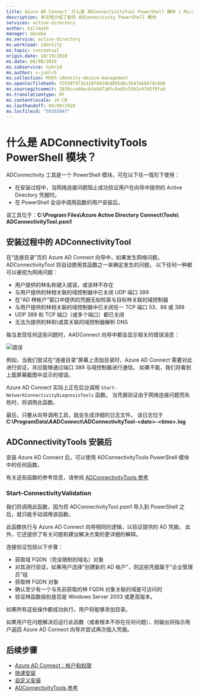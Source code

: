 ```yaml
---
title: Azure AD Connect：什么是 ADConnectivityTool PowerShell 模块 | Microsoft Docs
description: 本文档介绍了新的 ADConnectivity PowerShell 模块
services: active-directory
author: billmath
manager: daveba
ms.service: active-directory
ms.workload: identity
ms.topic: conceptual
origin.date: 10/19/2018
ms.date: 04/09/2019
ms.subservice: hybrid
ms.author: v-junlch
ms.collection: M365-identity-device-management
ms.openlocfilehash: f2559f973e310f6924b4095dbc3547ebbb7dc090
ms.sourcegitcommit: 2836cce46ecb3a8473dfc0ad2c55b1c47d2f0fad
ms.translationtype: HT
ms.contentlocale: zh-CN
ms.lasthandoff: 04/09/2019
ms.locfileid: "59355847"
---
```

# <a name="what-is-the-adconnectivitytool-powershell-module"></a>什么是 ADConnectivityTools PowerShell 模块？

ADConnectivity 工具是一个 PowerShell 模块，可在以下任一情形下使用：

- 在安装过程中，当网络连接问题阻止成功验证用户在向导中提供的 Active Directory 凭据时。
- 在 PowerShell 会话中调用函数的用户安装后。

该工具位于：**C:\Program Files\Azure Active Directory Connect\Tools\ ADConnectivityTool.psm1** 

## <a name="adconnectivitytool-during-installation"></a>安装过程中的 ADConnectivityTool

在“连接目录”页的 Azure AD Connect 向导中，如果发生网络问题，ADConnectivityTool 将自动使用其函数之一来确定发生的问题。  以下任何一种都可以被视为网络问题：

- 用户提供的林名称键入错误，或该林不存在 
- 与用户提供的林相关联的域控制器中已关闭 UDP 端口 389
- 在“AD 林帐户”窗口中提供的凭据无权检索与目标林关联的域控制器
- 与用户提供的林相关联的域控制器中已关闭任一 TCP 端口 53、88 或 389 
- UDP 389 和 TCP 端口（或多个端口）都已关闭
- 无法为提供的林和\或其关联的域控制器解析 DNS

每当发现任何这些问题时，AADConnect 向导中都会显示相关的错误消息：


![错误](./media/how-to-connect-adconnectivitytools/error1.png)

例如，当我们尝试在“连接目录”屏幕上添加目录时，Azure AD Connect 需要对此进行验证，并应能够通过端口 389 与域控制器进行通信。  如果不能，我们将看到上面屏幕截图中显示的错误。  

Azure AD Connect 实际上正在后台调用 `Start-NetworkConnectivityDiagnosisTools` 函数。  当凭据验证由于网络连接问题而失败时，将调用此函数。

最后，只要从向导调用工具，就会生成详细的日志文件。 该日志位于 **C:\ProgramData\AADConnect\ADConnectivityTool-\<date>-\<time>.log**

## <a name="adconnectivitytools-post-installation"></a>ADConnectivityTools 安装后
安装 Azure AD Connect 后，可以使用 ADConnectivityTools PowerShell 模块中的任何函数。  

有关这些函数的参考信息，请参阅 [ADConnectivityTools 参考](reference-connect-adconnectivitytools.md)

### <a name="start-connectivityvalidation"></a>Start-ConnectivityValidation

我们将调用此函数，因为将 ADConnectivityTool.psm1 导入到 PowerShell 之后，就只能手动调用该函数。 

此函数执行与 Azure AD Connect 向导相同的逻辑，以验证提供的 AD 凭据。  此外，它还提供了有关问题和建议解决方案的更详细的解释。 

连接验证包括以下步骤：
-   获取域 FQDN（完全限制的域名）对象
-   对其进行验证，如果用户选择“创建新的 AD 帐户”，则这些凭据属于“企业管理员”组
-   获取林 FQDN 对象
-   确认至少有一个与先前获取的林 FQDN 对象关联的域是可访问的
-   验证林函数级别是否是 Windows Server 2003 或更高版本。

如果所有这些操作都成功执行，用户将能够添加目录。

如果用户在问题解决后运行此函数（或者根本不存在任何问题），则输出将指示用户返回 Azure AD Connect 向导并尝试再次插入凭据。



## <a name="next-steps"></a>后续步骤
- [Azure AD Connect：帐户和权限](reference-connect-accounts-permissions.md)
- [快速安装](how-to-connect-install-express.md)
- [自定义安装](how-to-connect-install-custom.md)
- [ADConnectivityTools 参考](reference-connect-adconnectivitytools.md)


<!-- Update_Description: wording update -->